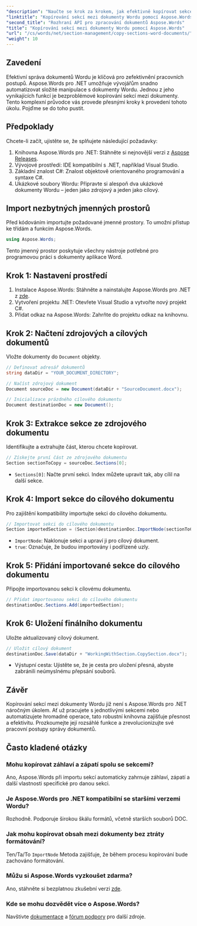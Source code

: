```yaml
---
"description": "Naučte se krok za krokem, jak efektivně kopírovat sekce mezi dokumenty Wordu pomocí Aspose.Words pro .NET. Tato podrobná příručka zahrnuje předpoklady, příklady kódu, pokročilé tipy a nejčastější dotazy."
"linktitle": "Kopírování sekcí mezi dokumenty Wordu pomocí Aspose.Words"
"second_title": "Rozhraní API pro zpracování dokumentů Aspose.Words"
"title": "Kopírování sekcí mezi dokumenty Wordu pomocí Aspose.Words"
"url": "/cs/words/net/section-management/copy-sections-word-documents/"
"weight": 10
---
```


## Zavedení

Efektivní správa dokumentů Wordu je klíčová pro zefektivnění pracovních postupů. Aspose.Words pro .NET umožňuje vývojářům snadno automatizovat složité manipulace s dokumenty Wordu. Jednou z jeho vynikajících funkcí je bezproblémové kopírování sekcí mezi dokumenty. Tento komplexní průvodce vás provede přesnými kroky k provedení tohoto úkolu. Pojďme se do toho pustit.

## Předpoklady

Chcete-li začít, ujistěte se, že splňujete následující požadavky:

1. Knihovna Aspose.Words pro .NET: Stáhněte si nejnovější verzi z [Aspose Releases](https://releases.aspose.com/words/net/).
2. Vývojové prostředí: IDE kompatibilní s .NET, například Visual Studio.
3. Základní znalost C#: Znalost objektově orientovaného programování a syntaxe C#.
4. Ukázkové soubory Wordu: Připravte si alespoň dva ukázkové dokumenty Wordu – jeden jako zdrojový a jeden jako cílový.

## Import nezbytných jmenných prostorů

Před kódováním importujte požadované jmenné prostory. To umožní přístup ke třídám a funkcím Aspose.Words.

```csharp
using Aspose.Words;
```

Tento jmenný prostor poskytuje všechny nástroje potřebné pro programovou práci s dokumenty aplikace Word.

## Krok 1: Nastavení prostředí

1. Instalace Aspose.Words: Stáhněte a nainstalujte Aspose.Words pro .NET z [zde](https://releases.aspose.com/words/net/).
2. Vytvoření projektu .NET: Otevřete Visual Studio a vytvořte nový projekt C#.
3. Přidat odkaz na Aspose.Words: Zahrňte do projektu odkaz na knihovnu.

## Krok 2: Načtení zdrojových a cílových dokumentů

Vložte dokumenty do `Document` objekty.

```csharp
// Definovat adresář dokumentů
string dataDir = "YOUR_DOCUMENT_DIRECTORY";

// Načíst zdrojový dokument
Document sourceDoc = new Document(dataDir + "SourceDocument.docx");

// Inicializace prázdného cílového dokumentu
Document destinationDoc = new Document();
```

## Krok 3: Extrakce sekce ze zdrojového dokumentu

Identifikujte a extrahujte část, kterou chcete kopírovat.

```csharp
// Získejte první část ze zdrojového dokumentu
Section sectionToCopy = sourceDoc.Sections[0];
```

- `Sections[0]`: Načte první sekci. Index můžete upravit tak, aby cílil na další sekce.

## Krok 4: Import sekce do cílového dokumentu

Pro zajištění kompatibility importujte sekci do cílového dokumentu.

```csharp
// Importovat sekci do cílového dokumentu
Section importedSection = (Section)destinationDoc.ImportNode(sectionToCopy, true);
```

- `ImportNode`: Naklonuje sekci a upraví ji pro cílový dokument.
- `true`: Označuje, že budou importovány i podřízené uzly.

## Krok 5: Přidání importované sekce do cílového dokumentu

Připojte importovanou sekci k cílovému dokumentu.

```csharp
// Přidat importovanou sekci do cílového dokumentu
destinationDoc.Sections.Add(importedSection);
```

## Krok 6: Uložení finálního dokumentu

Uložte aktualizovaný cílový dokument.

```csharp
// Uložit cílový dokument
destinationDoc.Save(dataDir + "WorkingWithSection.CopySection.docx");
```

- Výstupní cesta: Ujistěte se, že je cesta pro uložení přesná, abyste zabránili neúmyslnému přepsání souborů.

## Závěr

Kopírování sekcí mezi dokumenty Wordu již není s Aspose.Words pro .NET náročným úkolem. Ať už pracujete s jednotlivými sekcemi nebo automatizujete hromadné operace, tato robustní knihovna zajišťuje přesnost a efektivitu. Prozkoumejte její rozsáhlé funkce a zrevolucionizujte své pracovní postupy správy dokumentů.

## Často kladené otázky

### Mohu kopírovat záhlaví a zápatí spolu se sekcemi?
Ano, Aspose.Words při importu sekcí automaticky zahrnuje záhlaví, zápatí a další vlastnosti specifické pro danou sekci.

### Je Aspose.Words pro .NET kompatibilní se staršími verzemi Wordu?
Rozhodně. Podporuje širokou škálu formátů, včetně starších souborů DOC.

### Jak mohu kopírovat obsah mezi dokumenty bez ztráty formátování?
Ten/Ta/To `ImportNode` Metoda zajišťuje, že během procesu kopírování bude zachováno formátování.

### Můžu si Aspose.Words vyzkoušet zdarma?
Ano, stáhněte si bezplatnou zkušební verzi [zde](https://releases.aspose.com/).

### Kde se mohu dozvědět více o Aspose.Words?
Navštivte [dokumentace](https://reference.aspose.com/words/net/) a [fórum podpory](https://forum.aspose.com/c/words/8) pro další zdroje.